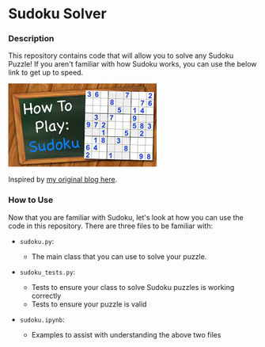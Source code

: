 # Sudoku Solver

### Description

This repository contains code that will allow you to solve any Sudoku Puzzle!  If you aren't familiar with how Sudoku works, you can use the below link to get up to speed.

[![](sudoku_download.jpeg)](https://youtu.be/8zRXDsGydeQ)

Inspired by [my original blog here](https://towardsdatascience.com/want-to-be-a-real-world-data-scientist-make-these-changes-to-your-portfolio-projects-e61d1139c018).

### How to Use

Now that you are familiar with Sudoku, let's look at how you can use the code in this repository.  There are three files to be familiar with:

* `sudoku.py`:
    * The main class that you can use to solve your puzzle.


* `sudoku_tests.py`:
    * Tests to ensure your class to solve Sudoku puzzles is working correctly
    * Tests to ensure your puzzle is valid


* `sudoku.ipynb`:  
    * Examples to assist with understanding the above two files
